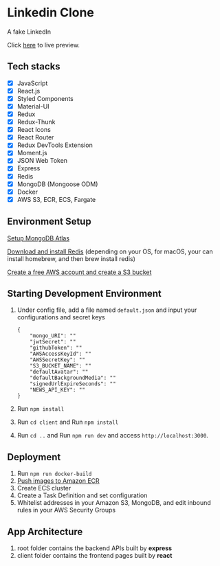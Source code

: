 <h1>Linkedin Clone</h1>

<p> A fake LinkedIn </p>

<p>Click <a href="http://3.236.4.8:5000/">here</a> to live preview.</p>

## Tech stacks

- [x] JavaScript
- [x] React.js
- [x] Styled Components
- [x] Material-UI
- [x] Redux
- [x] Redux-Thunk
- [x] React Icons
- [x] React Router
- [x] Redux DevTools Extension
- [x] Moment.js
- [x] JSON Web Token
- [x] Express
- [x] Redis
- [x] MongoDB (Mongoose ODM)
- [x] Docker
- [x] AWS S3, ECR, ECS, Fargate

## Environment Setup 
<p><a href="https://www.mongodb.com/cloud/atlas#:~:text=MongoDB%20Atlas%20is%20the%20global,data%20security%20and%20privacy%20standards.">Setup MongoDB Atlas</a></p>
<p><a href="https://redis.io/download">Download and install Redis</a> (depending on your OS, for macOS, your can install homebrew, and then brew install redis)</p>
<p><a href="https://aws.amazon.com/free/?all-free-tier.sort-by=item.additionalFields.SortRank&all-free-tier.sort-order=asc&awsf.Free%20Tier%20Categories=categories%23storage&trk=ps_a134p000004f2aOAAQ&trkCampaign=acq_paid_search_brand&sc_channel=PS&sc_campaign=acquisition_US&sc_publisher=Google&sc_category=Storage&sc_country=US&sc_geo=NAMER&sc_outcome=acq&sc_detail=aws%20s3&sc_content=S3_e&sc_matchtype=e&sc_segment=468090540619&sc_medium=ACQ-P|PS-GO|Brand|Desktop|SU|Storage|S3|US|EN|Text&s_kwcid=AL!4422!3!468090540619!e!!g!!aws%20s3&ef_id=Cj0KCQjwit_8BRCoARIsAIx3Rj5CkTisgVGuaF9YP0eAKtW2XUY6VqZzCE-JMAmW85IdKZ3pynoc38EaAoc3EALw_wcB:G:s&s_kwcid=AL!4422!3!468090540619!e!!g!!aws%20s3">Create a free AWS account and create a S3 bucket</a></p>


## Starting Development Environment
1. Under config file, add a file named `default.json` and input your configurations and secret keys
    ```
    {
        "mongo_URI": ""
        "jwtSecret": ""
        "githubToken": ""
        "AWSAccessKeyId": "" 
        "AWSSecretKey": ""
        "S3_BUCKET_NAME": ""
        "defaultAvatar": ""
        "defaultBackgroundMedia": "" 
        "signedUrlExpireSeconds": ""
        "NEWS_API_KEY": ""
    }
    ```

2. Run `npm install`
3. Run `cd client` and Run `npm install` 
4. Run `cd ..` and Run `npm run dev` and access `http://localhost:3000`.<br />

## Deployment

1. Run `npm run docker-build`
2. <a href="https://docs.aws.amazon.com/AmazonECR/latest/userguide/getting-started-cli.html">Push images to Amazon ECR</a>
3. Create ECS cluster
4. Create a Task Definition and set configuration
5. Whitelist addresses in your Amazon S3, MongoDB, and edit inbound rules in your AWS Security Groups  


## App Architecture
1. root folder contains the backend APIs built by <b> express </b>
2. client folder contains the frontend pages built by <b> react <b/>